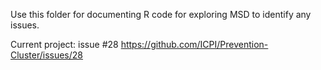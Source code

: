 Use this folder for documenting R code for exploring MSD to identify any issues.

Current project: issue #28 
https://github.com/ICPI/Prevention-Cluster/issues/28 
